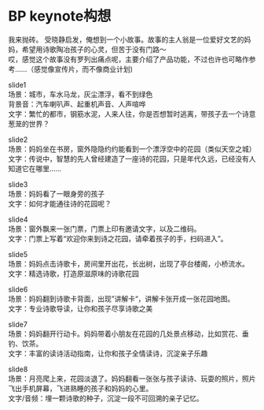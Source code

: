 # BP keynote构想  

我来抛砖。
受晓静启发，俺想到一个小故事。故事的主人翁是一位爱好文艺的妈妈，希望用诗歌陶冶孩子的心灵，但苦于没有门路～  
哎，感觉这个故事没有罗列出痛点呢，主要介绍了产品功能，不过也许也可略作参考……（感觉像宣传片，而不像商业计划)

slide1  
场景：城市，车水马龙，灰尘漂浮，看不到绿色  
背景音：汽车喇叭声、起重机声音、人声喧哗  
文字：繁忙的都市，钢筋水泥，人来人往，你是否想暂时逃离，带孩子去一个诗意葱茏的世界？

slide2  
场景：妈妈坐在书房，窗外隐隐约约能看到一个漂浮空中的花园（类似天空之城）  
文字：传说中，智慧的先人曾经建造了一座诗的花园，只是年代久远，已经没有人知道它在哪里……
  
slide3  
场景：妈妈看了一眼身旁的孩子  
文字：如何才能通往诗的花园呢？

slide4  
场景：窗外飘来一张门票，门票上印有邀请文字，以及二维码。  
文字：门票上写着“欢迎你来到诗之花园，请牵着孩子的手，扫码进入”。

slide5  
场景：妈妈点击诗歌卡，房间里开出花，长出树，出现了亭台楼阁，小桥流水。  
文字：精选诗歌，打造原滋原味的诗歌花园  

slide6  
场景：妈妈翻到诗歌卡背面，出现”讲解卡“，讲解卡张开成一张花园地图。  
文字：专业诗歌导读，让你和孩子尽享诗歌之美   

slide7  
场景：妈妈翻开行动卡。妈妈带着小朋友在花园的几处景点移动，比如赏花、垂钓、饮茶。  
文字：丰富的读诗活动指南，让你和孩子全情读诗，沉淀亲子乐趣  

slide8  
场景：月亮爬上来，花园淡退了。妈妈翻看一张张与孩子读诗、玩耍的照片，照片飞出手机屏幕，飞进熟睡的孩子和妈妈的心里。  
文字/音频：埋一颗诗歌的种子，沉淀一段不可回溯的亲子记忆。
